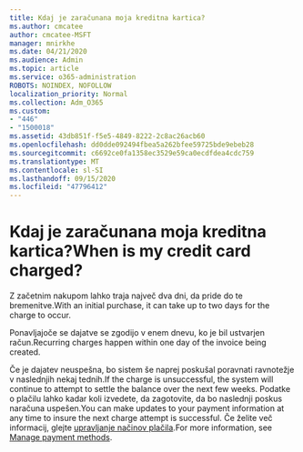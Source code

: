 ```yaml
---
title: Kdaj je zaračunana moja kreditna kartica?
ms.author: cmcatee
author: cmcatee-MSFT
manager: mnirkhe
ms.date: 04/21/2020
ms.audience: Admin
ms.topic: article
ms.service: o365-administration
ROBOTS: NOINDEX, NOFOLLOW
localization_priority: Normal
ms.collection: Adm_O365
ms.custom:
- "446"
- "1500018"
ms.assetid: 43db851f-f5e5-4849-8222-2c8ac26acb60
ms.openlocfilehash: dd0dde092494fbea5a262bfee59725bde9ebeb28
ms.sourcegitcommit: c6692ce0fa1358ec3529e59ca0ecdfdea4cdc759
ms.translationtype: MT
ms.contentlocale: sl-SI
ms.lasthandoff: 09/15/2020
ms.locfileid: "47796412"
---
```

# <a name="when-is-my-credit-card-charged"></a><span data-ttu-id="97ad0-102">Kdaj je zaračunana moja kreditna kartica?</span><span class="sxs-lookup"><span data-stu-id="97ad0-102">When is my credit card charged?</span></span>

<span data-ttu-id="97ad0-103">Z začetnim nakupom lahko traja največ dva dni, da pride do te bremenitve.</span><span class="sxs-lookup"><span data-stu-id="97ad0-103">With an initial purchase, it can take up to two days for the charge to occur.</span></span>
  
<span data-ttu-id="97ad0-104">Ponavljajoče se dajatve se zgodijo v enem dnevu, ko je bil ustvarjen račun.</span><span class="sxs-lookup"><span data-stu-id="97ad0-104">Recurring charges happen within one day of the invoice being created.</span></span>
  
<span data-ttu-id="97ad0-105">Če je dajatev neuspešna, bo sistem še naprej poskušal poravnati ravnotežje v naslednjih nekaj tednih.</span><span class="sxs-lookup"><span data-stu-id="97ad0-105">If the charge is unsuccessful, the system will continue to attempt to settle the balance over the next few weeks.</span></span> <span data-ttu-id="97ad0-106">Podatke o plačilu lahko kadar koli izvedete, da zagotovite, da bo naslednji poskus naračuna uspešen.</span><span class="sxs-lookup"><span data-stu-id="97ad0-106">You can make updates to your payment information at any time to insure the next charge attempt is successful.</span></span> <span data-ttu-id="97ad0-107">Če želite več informacij, glejte [upravljanje načinov plačila](https://docs.microsoft.com/microsoft-365/commerce/billing-and-payments/manage-payment-methods).</span><span class="sxs-lookup"><span data-stu-id="97ad0-107">For more information, see [Manage payment methods](https://docs.microsoft.com/microsoft-365/commerce/billing-and-payments/manage-payment-methods).</span></span>